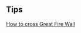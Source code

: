 ## Tips

<!-- [How to get across Great Fire Wall in Ubuntu20 with qv2ray](./gfw.md) -->
[How to cross Great Fire Wall](./gfw.md)
